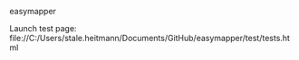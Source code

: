 easymapper

Launch test page: file://C:/Users/stale.heitmann/Documents/GitHub/easymapper/test/tests.html